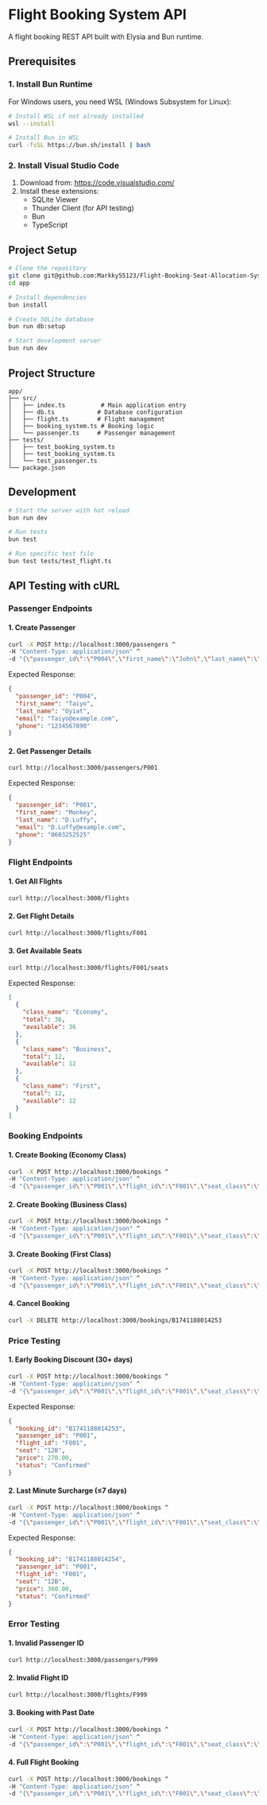 # Flight Booking System API

A flight booking REST API built with Elysia and Bun runtime.

## Prerequisites

### 1. Install Bun Runtime
For Windows users, you need WSL (Windows Subsystem for Linux):

```bash
# Install WSL if not already installed
wsl --install

# Install Bun in WSL
curl -fsSL https://bun.sh/install | bash
```

### 2. Install Visual Studio Code
1. Download from: https://code.visualstudio.com/
2. Install these extensions:
   - SQLite Viewer
   - Thunder Client (for API testing)
   - Bun
   - TypeScript

## Project Setup

```bash
# Clone the repository
git clone git@github.com:Markky55123/Flight-Booking-Seat-Allocation-System.git
cd app

# Install dependencies
bun install

# Create SQLite database
bun run db:setup

# Start development server
bun run dev
```

## Project Structure
```
app/
├── src/
│   ├── index.ts          # Main application entry
│   ├── db.ts            # Database configuration
│   ├── flight.ts        # Flight management
│   ├── booking_system.ts # Booking logic
│   └── passenger.ts     # Passenger management
├── tests/
│   ├── test_booking_system.ts
│   ├── test_booking_system.ts
│   └── test_passenger.ts
└── package.json
```

## Development

```bash
# Start the server with hot reload
bun run dev

# Run tests
bun test

# Run specific test file
bun test tests/test_flight.ts
```

## API Testing with cURL

### Passenger Endpoints

#### 1. Create Passenger
```bash
curl -X POST http://localhost:3000/passengers ^
-H "Content-Type: application/json" ^
-d "{\"passenger_id\":\"P004\",\"first_name\":\"John\",\"last_name\":\"Doe\",\"email\":\"john@example.com\",\"phone\":\"1234567890\"}"
```

Expected Response:
```json
{
  "passenger_id": "P004",
  "first_name": "Taiyo",
  "last_name": "Oyiat",
  "email": "Taiyo@example.com",
  "phone": "1234567890"
}
```

#### 2. Get Passenger Details
```bash
curl http://localhost:3000/passengers/P001
```

Expected Response:
```json
{
  "passenger_id": "P001",
  "first_name": "Monkey",
  "last_name": "D.Luffy",
  "email": "D.Luffy@example.com",
  "phone": "0603252525"
}
```

### Flight Endpoints

#### 1. Get All Flights
```bash
curl http://localhost:3000/flights
```

#### 2. Get Flight Details
```bash
curl http://localhost:3000/flights/F001
```

#### 3. Get Available Seats
```bash
curl http://localhost:3000/flights/F001/seats
```

Expected Response:
```json
[
  {
    "class_name": "Economy",
    "total": 36,
    "available": 36
  },
  {
    "class_name": "Business",
    "total": 12,
    "available": 12
  },
  {
    "class_name": "First",
    "total": 12,
    "available": 12
  }
]
```

### Booking Endpoints

#### 1. Create Booking (Economy Class)
```bash
curl -X POST http://localhost:3000/bookings ^
-H "Content-Type: application/json" ^
-d "{\"passenger_id\":\"P001\",\"flight_id\":\"F001\",\"seat_class\":\"Economy\",\"booking_date\":\"2025-02-01\",\"departure_date\":\"2025-03-01\"}"
```

#### 2. Create Booking (Business Class)
```bash
curl -X POST http://localhost:3000/bookings ^
-H "Content-Type: application/json" ^
-d "{\"passenger_id\":\"P001\",\"flight_id\":\"F001\",\"seat_class\":\"Business\",\"booking_date\":\"2025-02-01\",\"departure_date\":\"2025-03-01\"}"
```

#### 3. Create Booking (First Class)
```bash
curl -X POST http://localhost:3000/bookings ^
-H "Content-Type: application/json" ^
-d "{\"passenger_id\":\"P001\",\"flight_id\":\"F001\",\"seat_class\":\"First\",\"booking_date\":\"2025-02-01\",\"departure_date\":\"2025-03-01\"}"
```

#### 4. Cancel Booking
```bash
curl -X DELETE http://localhost:3000/bookings/B1741188014253
```

### Price Testing

#### 1. Early Booking Discount (30+ days)
```bash
curl -X POST http://localhost:3000/bookings ^
-H "Content-Type: application/json" ^
-d "{\"passenger_id\":\"P001\",\"flight_id\":\"F001\",\"seat_class\":\"Economy\",\"booking_date\":\"2025-01-01\",\"departure_date\":\"2025-03-01\"}"
```

Expected Response:
```json
{
  "booking_id": "B1741188014253",
  "passenger_id": "P001",
  "flight_id": "F001",
  "seat": "12B",
  "price": 270.00,
  "status": "Confirmed"
}
```

#### 2. Last Minute Surcharge (≤7 days)
```bash
curl -X POST http://localhost:3000/bookings ^
-H "Content-Type: application/json" ^
-d "{\"passenger_id\":\"P001\",\"flight_id\":\"F001\",\"seat_class\":\"Economy\",\"booking_date\":\"2025-02-25\",\"departure_date\":\"2025-03-01\"}"
```

Expected Response:
```json
{
  "booking_id": "B1741188014254",
  "passenger_id": "P001",
  "flight_id": "F001",
  "seat": "12B",
  "price": 360.00,
  "status": "Confirmed"
}
```

### Error Testing

#### 1. Invalid Passenger ID
```bash
curl http://localhost:3000/passengers/P999
```

#### 2. Invalid Flight ID
```bash
curl http://localhost:3000/flights/F999
```

#### 3. Booking with Past Date
```bash
curl -X POST http://localhost:3000/bookings ^
-H "Content-Type: application/json" ^
-d "{\"passenger_id\":\"P001\",\"flight_id\":\"F001\",\"seat_class\":\"Economy\",\"booking_date\":\"2024-01-01\",\"departure_date\":\"2024-02-01\"}"
```

#### 4. Full Flight Booking
```bash
curl -X POST http://localhost:3000/bookings ^
-H "Content-Type: application/json" ^
-d "{\"passenger_id\":\"P001\",\"flight_id\":\"F001\",\"seat_class\":\"Economy\",\"booking_date\":\"2025-02-01\",\"departure_date\":\"2025-03-01\"}"
```

